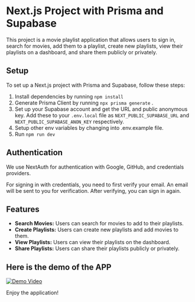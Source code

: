 # Next.js Project with Prisma and Supabase

This project is a movie playlist application that allows users to sign in, search for movies, add them to a playlist, create new playlists, view their playlists on a dashboard, and share them publicly or privately.

## Setup

To set up a Next.js project with Prisma and Supabase, follow these steps:

1. Install dependencies by running `npm install`
2. Generate Prisma Client by running `npx prisma generate` .
3. Set up your Supabase account and get the URL and public anonymous key. Add these to your `.env.local` file as `NEXT_PUBLIC_SUPABASE_URL` and `NEXT_PUBLIC_SUPABASE_ANON_KEY` respectively.
4. Setup other env variables by changing into .env.example file.
5. Run `npm run dev`

## Authentication

We use NextAuth for authentication with Google, GitHub, and credentials providers.

For signing in with credentials, you need to first verify your email. An email will be sent to you for verification. After verifying, you can sign in again.

## Features

- **Search Movies:** Users can search for movies to add to their playlists.
- **Create Playlists:** Users can create new playlists and add movies to them.
- **View Playlists:** Users can view their playlists on the dashboard.
- **Share Playlists:** Users can share their playlists publicly or privately.

## Here is the demo of the APP

[![Demo Video]([public/image.png](https://vimeo.com/1021470691?share=copy))](public/demo-video.mp4 "Demo Video")

Enjoy the application!
